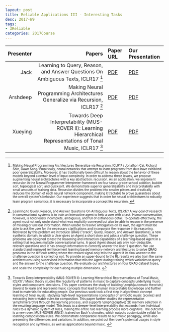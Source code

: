 ```yaml
---
layout: post
title: Reliable Applications III - Interesting Tasks
desc: 2017-W9
tags:
- 3Reliable
categories: 2017Course
---
```




| Presenter | Papers | Paper URL| Our Presentation |
| -----: | ---------------------------: | :----- | :----- |
| Jack | Learning to Query, Reason, and Answer Questions On Ambiguous Texts, ICLR17 [^1]| [PDF](https://web.eecs.umich.edu/~baveja/Papers/GuoICLR2017.pdf) | [PDF]({{site.baseurl}}/talks/20171017-Jack.pdf) |
| Arshdeep |  Making Neural Programming Architectures Generalize via Recursion, ICLR17 [^2]| [PDF](https://arxiv.org/abs/1704.06611) | [PDF]({{site.baseurl}}/talks/20170919-Arshdeep.pdf) |
| Xueying | Towards Deep Interpretability (MUS-ROVER II): Learning Hierarchical Representations of Tonal Music, ICLR17 [^3] | [PDF](https://openreview.net/pdf?id=ryhqQFKgl) | [PDF]({{site.baseurl}}/talks/20170921-Xueying.pdf) |



[^1]: <sub><sup> Making Neural Programming Architectures Generalize via Recursion, ICLR17 / Jonathon Cai, Richard Shin, Dawn Song/ Empirically, neural networks that attempt to learn programs from data have exhibited poor generalizability. Moreover, it has traditionally been difficult to reason about the behavior of these models beyond a certain level of input complexity. In order to address these issues, we propose augmenting neural architectures with a key abstraction: recursion. As an application, we implement recursion in the Neural Programmer-Interpreter framework on four tasks: grade-school addition, bubble sort, topological sort, and quicksort. We demonstrate superior generalizability and interpretability with small amounts of training data. Recursion divides the problem into smaller pieces and drastically reduces the domain of each neural network component, making it tractable to prove guarantees about the overall system's behavior. Our experience suggests that in order for neural architectures to robustly learn program semantics, it is necessary to incorporate a concept like recursion. </sup></sub>



[^2]: <sub><sup>  Learning to Query, Reason, and Answer Questions On Ambiguous Texts, ICLR17/ A key goal of research in conversational systems is to train an interactive agent to help a user with a task. Human conversation, however, is notoriously incomplete, ambiguous, and full of extraneous detail. To operate effectively, the agent must not only understand what was explicitly conveyed but also be able to reason in the presence of missing or unclear information. When unable to resolve ambiguities on its own, the agent must be able to ask the user for the necessary clarifications and incorporate the response in its reasoning. Motivated by this problem we introduce QRAQ ("crack"; Query, Reason, and Answer Questions), a new synthetic domain, in which a User gives an Agent a short story and asks a challenge question. These problems are designed to test the reasoning and interaction capabilities of a learning-based Agent in a setting that requires multiple conversational turns. A good Agent should ask only non-deducible, relevant questions until it has enough information to correctly answer the User's question. We use standard and improved reinforcement learning based memory-network architectures to solve QRAQ problems in the difficult setting where the reward signal only tells the Agent if its final answer to the challenge question is correct or not. To provide an upper-bound to the RL results we also train the same architectures using supervised information that tells the Agent during training which variables to query and the answer to the challenge question. We evaluate our architectures on four QRAQ dataset types, and scale the complexity for each along multiple dimensions. </sup></sub>


[^3]: <sub><sup> Towards Deep Interpretability (MUS-ROVER II): Learning Hierarchical Representations of Tonal Music, ICLR17 / Music theory studies the regularity of patterns in music to capture concepts underlying music styles and composers' decisions. This paper continues the study of building \emph{automatic theorists} (rovers) to learn and represent music concepts that lead to human interpretable knowledge and further lead to materials for educating people. Our previous work took a first step in algorithmic concept learning of tonal music, studying high-level representations (concepts) of symbolic music (scores) and extracting interpretable rules for composition. This paper further studies the representation \emph{hierarchy} through the learning process, and supports \emph{adaptive} 2D memory selection in the resulting language model. This leads to a deeper-level interpretability that expands from individual rules to a dynamic system of rules, making the entire rule learning process more cognitive. The outcome is a new rover, MUS-ROVER \RN{2}, trained on Bach's chorales, which outputs customizable syllabi for learning compositional rules. We demonstrate comparable results to our music pedagogy, while also presenting the differences and variations. In addition, we point out the rover's potential usages in style recognition and synthesis, as well as applications beyond music. </sup></sub>
